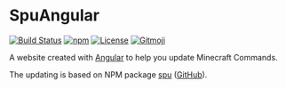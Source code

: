 # SpuAngular

[![Build Status](https://img.shields.io/travis/com/SPGoding/spu-angular.svg?style=flat-square)](https://travis-ci.com/SPGoding/spu-angular)
[![npm](https://img.shields.io/npm/v/spu-angular.svg?style=flat-square)](https://img.shields.io/npm/v/spu-angular/latest.svg)
[![License](https://img.shields.io/github/license/SPGoding/spu-angular.svg?style=flat-square)](https://github.com/SPGoding/spu-angular/blob/master/LICENSE)
[![Gitmoji](https://img.shields.io/badge/gitmoji-%20😜%20😍-FFDD67.svg?style=flat-square)](https://gitmoji.carloscuesta.me/)

A website created with [Angular](https://angular.io/) to help you update Minecraft Commands.

The updating is based on NPM package [spu](https://npmjs.com/package/spu) ([GitHub](https://github.com/SPGoding/spu)).
